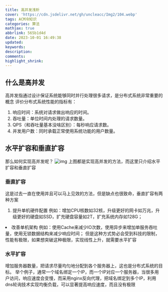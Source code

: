 ```yaml
---
title: 高并发浅析
cover: 'https://cdn.jsdelivr.net/gh/uncleacc/Img2/104.webp'
tags: ACM冷知识
categories: 算法
mathjax: true
abbrlink: 565b1d4d
date: 2023-10-01 16:49:38
updated:
keywords:
description:
comments:
highlight_shrink:
---
```



## 什么是高并发

高并发指通过设计保证系统能够同时并行处理很多请求，是分布式系统非常重要的概念 评价分布式系统性能的指标有：

1. 响应时间：系统对请求做出响应的时间。 
2. 吞吐量：单位时间内处理的请求数量。 
3. QPS（和吞吐量基本没啥区别）：每秒响应请求数。 
4. 并发用户数：同时承载正常使用系统功能的用户数量。

## 水平扩容和垂直扩容


那么如何实现高并发呢？ ![img](https://cdn.jsdelivr.net/gh/uncleacc/website_materials_img/d6b7cf1a63604dc78036ceeb79fd1d34.png) 上图都是实现高并发的方法，而这里只介绍水平扩容和垂直扩容

### 垂直扩容

这是过去一直在使用并且可以马上见效的方法，但是缺点也很致命，垂直扩容有两种方案

1. 提升单机硬件配置 例如：增加CPU核数如32核，升级更好的网卡如万兆，升级更好的硬盘如SSD，扩充硬盘容量如2T，扩充系统内存如128G； 
<li>改善单机架构 例如：使用Cache来减少IO次数，使用异步来增加单服务吞吐量，使用无锁数据结构来减少响应时间； 但是这种方式势必会受到科技的限制，性能有极限，如果想突破这种极限，实现线性上升，就需要水平扩容</li>

### 水平扩容

增加服务器数量，把请求尽量均匀地分配到各个服务器上，这也是分布式系统的目标。 举个例子，通常一个域名绑定一个IP，而一个IP对应一个服务器，当很多用户访问，响应速度会变慢，而采用nginx反向代理，把域名绑定到多个IP，利用dns轮询技术实现均衡负载，可以显著提高响应速度，而且没有极限


